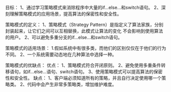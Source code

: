目标：
1、通过学习策略模式来消除程序中大量的if...else...和switch语句。
2、深刻理解策略模式的应用场景，提高算法的保密性和安全性。

策略模式的定义：
1、策略模式（Strategy Pattern）是指定义了算法家族，分别封装起来，让它们之间可以互相替换，此模式让算法的变化
不会影响到使用算法的用户。
2、可以避免多重分支的if...else...和switch语句。

策略模式的适用场景：
1.假如系统中有很多类，而他们的区别仅仅在于他们的行为不同。
2、一个系统需要动态地在几种算法中选择一种。

策略模式的优缺点：
优点：
1、策略模式符合开闭原则。
2、避免使用多重条件转移语句，如if...else...语句、switch语句。
3、使用策略模式可以提高算法的保密性和安全性。
缺点：
1、客户端必须知道所有的策略，并且自行决定使用哪一个策略类。
2、代码中会产生非常多策略类，增加维护难度。